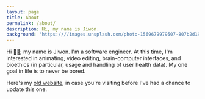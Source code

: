 ```yaml
---
layout: page
title: About
permalink: /about/
description: Hi, my name is Jiwon.
background: 'https:////images.unsplash.com/photo-1569679979507-807b2d19084b?ixid=MXwxMjA3fDB8MHxzZWFyY2h8MTF8fGxpZ2h0YnVsYnxlbnwwfHwwfA%3D%3D&ixlib=rb-1.2.1&auto=format&fit=crop&w=500&q=60'
---
```


Hi 🙋‍♀️; my name is Jiwon. I'm a software engineer. At this time, I'm interested in animating, video editing, brain-computer interfaces, and bioethics (in particular, usage and handling of user health data).
My one goal in life is to never be bored.

Here's my [old website](../obsolete/index.htm), in case you're visiting before I've had a chance to update this one. 